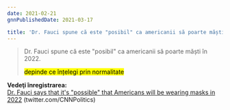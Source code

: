 ```yaml
---
date: 2021-02-21
gnnPublishedDate: 2021-03-17

title: 'Dr. Fauci spune că este "posibil" ca americanii să poarte măști în 2022; depinde ce înțelegi prin normalitate (CNN)'
---
```


> Dr. Fauci spune că este "posibil" ca americanii să poarte măști în 2022.
>
> <mark>depinde ce înțelegi prin normalitate</mark>

**Vedeţi înregistrarea:**  
[Dr. Fauci says that it's "possible" that Americans will be wearing masks in 2022](https://twitter.com/CNNPolitics/status/1363496264856403969) (twitter.com/CNNPolitics)